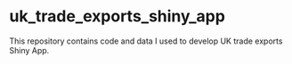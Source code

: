 # uk_trade_exports_shiny_app
This repository contains code and data I used to develop UK trade exports Shiny App.
